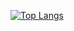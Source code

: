 [![Top Langs](https://github-readme-stats.vercel.app/api/top-langs/?username=seulgi9506&layout=compact&exclude_repo=seulgi9506.github.io&bg_color=#f5f7fa,#c3cfe2&title_color=#537895)](https://github.com/anuraghazra/github-readme-stats)
